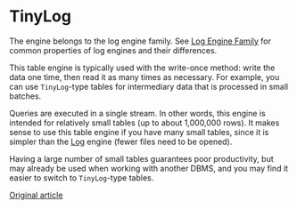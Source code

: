 # TinyLog

The engine belongs to the log engine family. See [Log Engine Family](log_family.md) for common properties of log engines and their differences.

This table engine is typically used with the write-once method: write the data one time, then read it as many times as necessary. For example, you can use `TinyLog`-type tables for intermediary data that is processed in small batches.

Queries are executed in a single stream. In other words, this engine is intended for relatively small tables (up to about 1,000,000 rows). It makes sense to use this table engine if you have many small tables, since it is simpler than the [Log](log.md) engine (fewer files need to be opened).

Having a large number of small tables guarantees poor productivity, but may already be used when working with another DBMS, and you may find it easier to switch to `TinyLog`-type tables.


[Original article](https://clickhouse.yandex/docs/en/operations/table_engines/tinylog/) <!--hide-->
